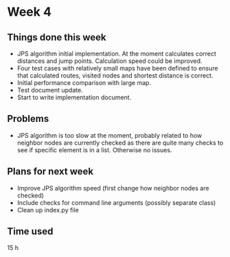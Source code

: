 # Week 4
## Things done this week
* JPS algorithm initial implementation. At the moment calculates correct distances and jump points. Calculation speed could be improved.
* Four test cases with relatively small maps have been defined to ensure that calculated routes, visited nodes and shortest distance is correct.
* Initial performance comparison with large map.
* Test document update.
* Start to write implementation document.


## Problems
* JPS algorithm is too slow at the moment, probably related to how neighbor nodes are currently checked as there are quite many checks to see if specific element is in a list. Otherwise no issues.

## Plans for next week
* Improve JPS algorithm speed (first change how neighbor nodes are checked)
* Include checks for command line arguments (possibly separate class)
* Clean up index.py file

## Time used
15 h
